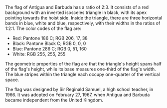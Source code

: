 The flag of Antigua and Barbuda has a ratio of 2:3. It consists of a red background with an inverted isosceles triangle in black, with its apex pointing towards the hoist side. Inside the triangle, there are three horizontal bands in blue, white and blue, respectively, with their widths in the ratios of 1:2:1. The color codes of the flag are:

- Red: Pantone 186 C; RGB 206, 17, 38
- Black: Pantone Black C; RGB 0, 0, 0
- Blue: Pantone 286 C; RGB 0, 51, 160
- White: RGB 255, 255, 255

The geometric properties of the flag are that the triangle's height spans half of the flag's height, while its base measures one-third of the flag's width. The blue stripes within the triangle each occupy one-quarter of the vertical space.

The flag was designed by Sir Reginald Samuel, a high school teacher, in 1966. It was adopted on February 27, 1967, when Antigua and Barbuda became independent from the United Kingdom.